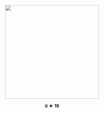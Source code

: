 <p align="center">
<img src="https://github.com/user-attachments/assets/bd3d2a47-0660-4970-8823-d8ad1c5217fb" width="300"  />
</p>

<p align="center">
<b>it ★ 19 </b>

